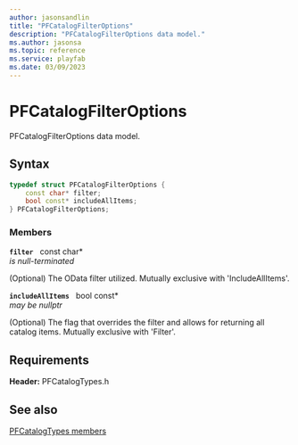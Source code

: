 ```yaml
---
author: jasonsandlin
title: "PFCatalogFilterOptions"
description: "PFCatalogFilterOptions data model."
ms.author: jasonsa
ms.topic: reference
ms.service: playfab
ms.date: 03/09/2023
---
```


# PFCatalogFilterOptions  

PFCatalogFilterOptions data model.  

## Syntax  
  
```cpp
typedef struct PFCatalogFilterOptions {  
    const char* filter;  
    bool const* includeAllItems;  
} PFCatalogFilterOptions;  
```
  
### Members  
  
**`filter`** &nbsp; const char*  
*is null-terminated*  
  
(Optional) The OData filter utilized. Mutually exclusive with 'IncludeAllItems'.
  
**`includeAllItems`** &nbsp; bool const*  
*may be nullptr*  
  
(Optional) The flag that overrides the filter and allows for returning all catalog items. Mutually exclusive with 'Filter'.
  
  
## Requirements  
  
**Header:** PFCatalogTypes.h
  
## See also  
[PFCatalogTypes members](../pfcatalogtypes_members.md)  

  
  
